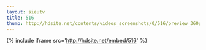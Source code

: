 ```yaml
---
layout: sieutv
title: 516
thumb: http://hdsite.net/contents/videos_screenshots/0/516/preview_360p.mp4.jpg
---
```

{% include iframe src='http://hdsite.net/embed/516' %}
 
